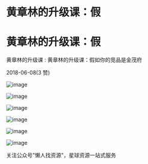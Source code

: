 # 黄章林的升级课：假

# 黄章林的升级课：假

黄章林的升级课 : 黄章林的升级课：假如你的竞品是金茂府

2018-06-08(3 赞)

![image](img/Image_142.png)

![image](img/Image_143.png)

![image](img/Image_144.png)

![image](img/Image_145.png)

![image](img/Image_146.png)

![image](img/Image_147.png)

关注公众号"懒人找资源"，星球资源一站式服务